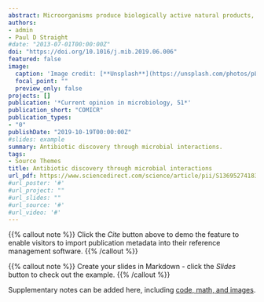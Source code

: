 ```yaml
---
abstract: Microorganisms produce biologically active natural products, some of which are useful as antibiotics and other medicines. A great demand for new antibiotics exists due to the diversity of pathogens and their mechanisms of drug resistance. Antibiotics were discovered as natural metabolites that enable a microorganism to suppress the growth of a competitor. Although the pace of discovery has slowed dramatically, new approaches to identifying antibiotics show promise for the future. Among many modern approaches to discovery, co-culturing different species and understanding the molecular bases of their interactions is opening new windows to antibiotic discovery. Here we review several examples to illustrate how co-culturing as an approach is producing new insights into the biology of specialized metabolism. Understanding the varied functions of specialized metabolites, combined with use of innovative and advanced analytical tools, indicates that studies of microbial interactions will enhance the discovery of new antibiotics and other natural products.
authors:
- admin
- Paul D Straight
#date: "2013-07-01T00:00:00Z"
doi: "https://doi.org/10.1016/j.mib.2019.06.006"
featured: false
image:
  caption: 'Image credit: [**Unsplash**](https://unsplash.com/photos/pLCdAaMFLTE)'
  focal_point: ""
  preview_only: false
projects: []
publication: '*Current opinion in microbiology, 51*'
publication_short: "COMICR"
publication_types: 
- "0"
publishDate: "2019-10-19T00:00:00Z"
#slides: example
summary: Antibiotic discovery through microbial interactions.
tags:
- Source Themes
title: Antibiotic discovery through microbial interactions
url_pdf: https://www.sciencedirect.com/science/article/pii/S1369527418300869
#url_poster: '#'
#url_project: ""
#url_slides: ""
#url_source: '#'
#url_video: '#'
---
```


{{% callout note %}}
Click the *Cite* button above to demo the feature to enable visitors to import publication metadata into their reference management software.
{{% /callout %}}

{{% callout note %}}
Create your slides in Markdown - click the *Slides* button to check out the example.
{{% /callout %}}

Supplementary notes can be added here, including [code, math, and images](https://wowchemy.com/docs/writing-markdown-latex/).

